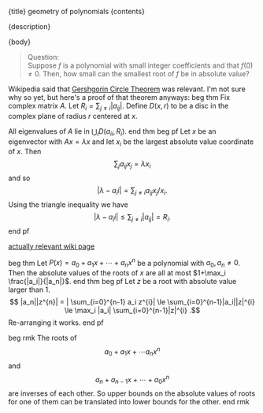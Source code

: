 {title}
geometry of polynomials
{contents}

{description}

{body}

> Question: \
> Suppose $f$ is a polynomial with small integer coefficients
and that $f(0)\neq 0$. Then, how small can the smallest root of
$f$ be in absolute value?

Wikipedia said that 
[Gershgorin Circle Theorem](https://en.wikipedia.org/wiki/Gershgorin_circle_theorem)
was relevant. I'm not sure why so yet, but here's a proof of that
theorem anyways:
beg thm
Fix complex matrix $A$.
Let $R_i = \sum_{j\neq i} |a_{ij}|$.
Define $D(x, r)$ to be a disc in the complex plane of radius $r$ centered at $x$.

All eigenvalues of $A$ lie in $\bigcup_{i} D(a_{ii}, R_i)$.
end thm
beg pf
Let $x$ be an eigenvector with $Ax=\lambda x$ and let $x_i$ be
the largest absolute value coordinate of $x$. Then 
$$ \sum_j a_{ij} x_j = \lambda x_i $$ 
and so
$$ |\lambda - a_ii| = \sum_{j\neq i} a_{ij} x_j/x_i.  $$ 
Using the triangle inequality we have
$$ |\lambda - a_ii| \le \sum_{j\neq i} |a_{ij}| = R_i.  $$ 
end pf

[actually relevant wiki page](https://en.wikipedia.org/wiki/Geometrical_properties_of_polynomial_roots)

beg thm
Let $P(x) =a_0+a_1x + \cdots + a_n x^{n}$ be a polynomial with
$a_0,a_n\neq 0$.
Then the absolute values of the roots of $x$ are all at most
$1+\max_i \frac{|a_i|}{|a_n|}$.
end thm
beg pf
Let $z$ be a root with absolute value larger than $1$.
$$ |a_n||z^{n}| = | \sum_{i=0}^{n-1} a_i z^{i}| \le \sum_{i=0}^{n-1}|a_i||z|^{i} \le \max_i |a_i| \sum_{i=0}^{n-1}|z|^{i} .$$ 
Re-arranging it works.
end pf

beg rmk
The roots of 
$$a_0 + a_1x + \cdots a_n x^{n}$$ 
and 
$$ a_n + a_{n-1}x +\cdots + a_0x^{n} $$ 
are inverses of each other. 
So upper bounds on the absolute values of roots for one of them
can be translated into lower bounds for the other.
end rmk

